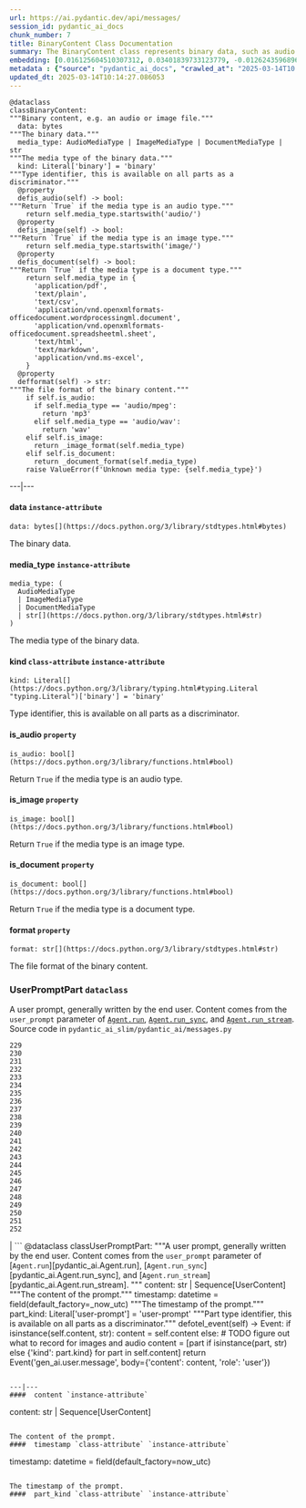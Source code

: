 ```yaml
---
url: https://ai.pydantic.dev/api/messages/
session_id: pydantic_ai_docs
chunk_number: 7
title: BinaryContent Class Documentation
summary: The BinaryContent class represents binary data, such as audio or image files. It includes fields for the binary data, its media type, and a kind identifier. The class also provides properties to determine if the media type is audio, image, or document based on specific prefixes and MIME types.
embedding: [0.016125604510307312, 0.03401839733123779, -0.01262435968965292, -0.010895827785134315, 0.05482705309987068, 0.014888571575284004, 0.009388194419443607, -0.009664317592978477, -0.011994798667728901, -0.03304644301533699, 0.015882615000009537, -0.003617216134443879, -0.0054368688724935055, -0.07108519971370697, -0.0392095185816288, -0.00922804232686758, -0.024519754573702812, 0.03320107236504555, 0.03191985934972763, 0.006234865635633469, 0.012480775825679302, -0.029512064531445503, -0.0018693552119657397, 0.003191986121237278, 0.0069748759269714355, 0.0008587436750531197, -0.027104269713163376, 0.03399631008505821, -0.006544123869389296, 0.007030101027339697, 0.01669994182884693, -0.019891927018761635, 0.017572490498423576, 0.0028385482728481293, -0.0027225762605667114, -0.023393170908093452, 0.006251432932913303, -0.033355701714754105, -0.008791767992079258, -0.031080445274710655, -0.04203702136874199, -0.09427955746650696, 0.0009885216131806374, -0.0491720475256443, -0.034460194408893585, 0.02414422668516636, -0.0049315630458295345, 0.04477616399526596, 0.01344168558716774, 0.02178061008453369, -0.04974638670682907, 0.04541677236557007, 0.03364286944270134, 0.031014176085591316, -0.02361406944692135, 0.004003788810223341, -0.06039370223879814, 0.04141850396990776, -0.01122717559337616, -0.07444285601377487, 0.044025108218193054, -0.004572602920234203, -0.011271355673670769, 0.038944438099861145, 0.014789166860282421, 0.0019273411016911268, -0.0045394678600132465, 0.019328635185956955, -0.011116726323962212, -0.0009029234061017632, 0.06472331285476685, 0.03032938949763775, -0.08018622547388077, -0.024431394413113594, -0.013253921642899513, -0.020941196009516716, -0.013044067658483982, -0.0052573890425264835, 0.009680884890258312, -0.06030534207820892, -0.008184296078979969, 0.039452504366636276, -0.031654782593250275, -0.0032223595771938562, -0.020852835848927498, -0.006571736186742783, -0.043428681790828705, 0.022553756833076477, -0.03764113783836365, -0.04305315390229225, -0.06900875270366669, 0.008449374698102474, -0.02639739401638508, 0.05447361618280411, 0.03410675749182701, -0.01687666028738022, -0.030086401849985123, -0.006058146711438894, 0.019240275025367737, 0.008184296078979969, 0.014071246609091759, 0.003324525197967887, -0.07316164672374725, 0.010553434491157532, 0.014292145147919655, -0.018864748999476433, 0.03518916293978691, -0.012933618389070034, -0.041241783648729324, -0.031058356165885925, -0.06344210356473923, 0.0314117930829525, -0.0001789624511729926, 0.03991639241576195, -0.03492408245801926, -0.00222969613969326, -0.010547912679612637, -0.03017476014792919, 0.01344168558716774, -0.010752243921160698, -0.06154237687587738, -0.02860638126730919, -0.01628023386001587, -0.026066046208143234, -0.01912982575595379, -0.01845608465373516, -0.002714292611926794, -0.03757486864924431, -0.05761037766933441, -0.0028523544315248728, 0.008267133496701717, 0.0010616943472996354, -0.015021110884845257, -0.011177473701536655, 0.009167295880615711, 0.02849593013525009, -0.02860638126730919, 0.028761008754372597, -0.06962727010250092, 0.024188406765460968, 0.005105521064251661, -0.012215697206556797, 0.023945417255163193, 0.020289544016122818, -0.007389061152935028, 0.016688896343111992, -0.07391270250082016, 0.02796577475965023, -0.038922350853681564, -0.007582347374409437, 0.014490953646600246, 0.021095825359225273, -0.028429660946130753, 0.005942174699157476, -0.009101025760173798, -0.010431940667331219, 0.042324189096689224, 0.03079327754676342, -0.019825657829642296, -0.04334032163023949, 0.001749241491779685, -0.019328635185956955, -0.011950619518756866, 0.009680884890258312, -0.02571260742843151, -0.02070925198495388, 0.030903726816177368, -0.013938707299530506, -0.033841680735349655, -0.05725694075226784, -0.0009457225096412003, 0.022233452647924423, -0.023923328146338463, -0.03373122960329056, 0.013596314005553722, -0.012016888707876205, -0.012955708429217339, -0.047846656292676926, -0.045019153505563736, -0.04590274766087532, 0.0389886200428009, -0.020068645477294922, -0.020366858690977097, -0.00559978187084198, 0.007212342228740454, -0.029313256964087486, -0.01951639913022518, 0.022310767322778702, -0.008974009193480015, 0.02913653664290905, 0.03306853398680687, 0.03415093570947647, 0.04139641299843788, 0.020576713606715202, -0.016048289835453033, -0.03768531605601311, 0.04921622946858406, -0.033819589763879776, 0.0423462800681591, 0.020499398931860924, 0.03200821951031685, 0.031588513404130936, 0.0015131559921428561, -0.013574224896728992, 0.01850026473402977, -0.06450241804122925, -0.0371551588177681, 0.0019798045977950096, -0.10099487751722336, 0.031168805435299873, -0.008233998902142048, -0.030638648197054863, 0.024276766926050186, 0.021592846140265465, -0.03808293491601944, 0.03969549387693405, -0.02065402828156948, 0.01203897874802351, -0.012160472571849823, 0.016368592157959938, 0.010934485122561455, 0.04912786930799484, 0.04082207754254341, -0.03905488923192024, -0.0030925816390663385, -0.00659934850409627, -0.03178732097148895, -0.028716830536723137, 0.006030534394085407, 0.004608498886227608, 0.0073117464780807495, 0.003774606389924884, -0.028208762407302856, -0.0032361657358705997, 0.010625227354466915, -0.031102536246180534, -0.003528856672346592, -0.0037110981065779924, 0.030550288036465645, -0.015098425559699535, -0.007041145581752062, 0.018047422170639038, 0.011105681769549847, 0.04660962522029877, 0.021592846140265465, 0.03792830556631088, 0.013452730141580105, -0.01964893937110901, 0.01628023386001587, 0.056815143674612045, 0.0515577532351017, -0.05381092056632042, 0.014214830473065376, -0.014159605838358402, -0.017064424231648445, -0.021106868982315063, -0.017804434522986412, 0.046167824417352676, 0.007422196213155985, 0.005925607401877642, -0.0020667833741754293, -0.01951639913022518, -0.014822302386164665, 0.0056881411001086235, 0.02971087396144867, -0.005782023072242737, 0.0027529499493539333, -0.035520508885383606, -0.014501999132335186, -0.0740894228219986, -0.0280541330575943, -0.03015267103910446, 0.041153427213430405, -0.0012177040334790945, -0.023260632529854774, -0.005356793291866779, 0.017196962609887123, 0.022774655371904373, -0.03077118843793869, 0.011061501689255238, -0.05597572773694992, 0.02796577475965023, -0.021394038572907448, 0.028429660946130753, -0.0415952242910862, 0.019759388640522957, 0.0019052511779591441, -0.009680884890258312, 0.0008718594908714294, -0.0005525918677449226, -0.01899728737771511, -0.022255543619394302, 0.0072289095260202885, -0.05920084938406944, -0.02968878485262394, -0.02524871937930584, 0.014369459822773933, -0.014446774497628212, -0.005602543242275715, -0.010812991298735142, 0.01789279468357563, -0.020532533526420593, -0.020344769582152367, -0.00727308914065361, 0.016103515401482582, 0.03189777210354805, 0.019284455105662346, 0.01963789388537407, -0.0012308198492974043, -0.027015909552574158, 0.007262044586241245, 0.009112071245908737, -0.003694530576467514, -0.03074909746646881, -0.038436371833086014, -0.001666404539719224, 0.03313480317592621, -0.010697019286453724, -0.012778989039361477, 0.002342906780540943, 0.007212342228740454, 0.056859321892261505, 0.028981907293200493, -0.021382993087172508, 0.016666805371642113, 0.015606492757797241, -0.04499706253409386, 0.03154433146119118, -0.012999887578189373, -0.029534155502915382, -0.023260632529854774, -0.0326046459376812, -0.029202807694673538, 0.029335346072912216, 0.0470072403550148, -0.002995938528329134, 0.01507633551955223, 0.027789054438471794, -0.06485585868358612, 0.06922964751720428, -0.022288678213953972, -0.003186463611200452, -0.046212006360292435, 0.009907306171953678, -0.018301457166671753, -0.017716074362397194, 0.011575091630220413, 0.057433661073446274, -0.01789279468357563, 0.02639739401638508, -0.015264099463820457, 0.019428038969635963, 0.020289544016122818, 0.018301457166671753, -0.031102536246180534, -0.020267454907298088, 0.003926474135369062, -0.016567401587963104, -0.07479629665613174, 0.014999020844697952, -0.06436987966299057, 0.007074280641973019, 0.03267091512680054, -0.03479154407978058, 0.008880127221345901, -0.0004007240349892527, -0.014292145147919655, -0.027236808091402054, -0.004939847160130739, 0.001035462599247694, -0.0026673516258597374, 0.011597181670367718, -0.000667873362544924, -0.011773900128901005, 0.012756898999214172, -0.031610604375600815, -0.02971087396144867, 0.007151595316827297, -0.024983642622828484, 0.01685456931591034, 0.04762575775384903, 0.005456197541207075, 0.011983754113316536, 0.012856303714215755, -0.0032582557760179043, 0.032295387238264084, 0.008537733927369118, -0.0010437463643029332, -0.033863767981529236, 0.03214075788855553, 0.04102088510990143, -0.03651455417275429, -0.018135782331228256, -0.011950619518756866, -0.0048487260937690735, 0.05447361618280411, -0.04599110782146454, 0.03649246320128441, 0.04647708311676979, 0.0039237127639353275, 0.012326146475970745, 0.011376282200217247, 0.017693985253572464, 0.03582976758480072, -0.022045688703656197, -0.012613315135240555, 0.05650588497519493, 0.008615048602223396, 0.02677292190492153, 0.02078656665980816, 0.09454464167356491, 0.0172742772847414, -0.0030594468116760254, -0.022686295211315155, 0.013739898800849915, -0.024475574493408203, -0.0030373570043593645, -0.010183429345488548, 0.05319240316748619, 0.034416016191244125, 0.003272061934694648, -0.038237564265728, -0.032184939831495285, -0.004180507734417915, -0.0014565507881343365, 0.055136311799287796, 0.030086401849985123, -0.03861309215426445, 0.04979056492447853, -0.03404048830270767, -0.021471353247761726, 0.018942061811685562, 0.023746609687805176, -0.0042605833150446415, 0.03624947369098663, -0.028297122567892075, -0.01562858186662197, 0.02803204394876957, 0.011321057565510273, 0.014479909092187881, 0.012801079079508781, 8.486479055136442e-05, 0.04155104234814644, 0.061277296394109726, 0.010995232500135899, 0.02964460477232933, 0.05146939307451248, 0.013331236317753792, 0.045637670904397964, -0.06534183025360107, 0.006533078849315643, 0.04250090941786766, -0.0861063078045845, -0.005028206389397383, -0.029953861609101295, -0.03079327754676342, 0.027236808091402054, 0.013773033395409584, 0.033841680735349655, -0.02851802110671997, -0.0052132089622318745, -0.0007662423304282129, 0.014579313807189465, -0.0053816442377865314, -0.06207253038883209, -0.04258926585316658, -0.03958504647016525, 0.015032155439257622, -0.0117518100887537, -0.016490086913108826, 0.01512051559984684, 0.0033687050454318523, 0.04199283942580223, 0.004094909410923719, -0.03344406187534332, -0.021614937111735344, 0.022288678213953972, 0.05085087940096855, 0.007565780077129602, -0.0038243085145950317, 0.0414847731590271, 0.022840924561023712, 0.0034515419974923134, 0.0179259292781353, -0.047890834510326385, 0.014490953646600246, 0.036669183522462845, -0.0207976121455431, 0.005420301575213671, -0.04864189028739929, -0.01909669116139412, -0.029799234122037888, 0.03965131565928459, -0.00926669966429472, 0.045549310743808746, 0.01480021234601736, -0.02126149833202362, -0.02800995297729969, -0.004834920167922974, -0.03936414793133736, 0.00923908781260252, 0.03132343292236328, 0.021029556170105934, 0.02968878485262394, 0.03406257927417755, 0.015010066330432892, -0.002735001966357231, 0.031190894544124603, -0.024762744084000587, 0.03262673690915108, -0.038944438099861145, 0.016556356102228165, -0.0071736848913133144, 0.015871571376919746, -0.02173643186688423, 0.01123269833624363, 0.026132315397262573, 0.013408550061285496, -0.026507843285799026, 0.014535133726894855, 0.0012397938407957554, 0.003608932252973318, -0.01857757940888405, -0.05487123504281044, -0.05191119387745857, -0.0174399521201849, 0.004230210091918707, -0.011111204512417316, 0.017517266795039177, -0.02800995297729969, 0.05951010808348656, 0.0038160248659551144, 0.025513797998428345, 0.032737184315919876, -0.02513827010989189, 0.002561044180765748, 0.019748343154788017, -0.006991443689912558, -0.010940007865428925, -0.033245254307985306, -0.03145597502589226, -0.00588142778724432, -0.02971087396144867, 0.019858792424201965, 0.004252299666404724, 0.050629980862140656, -0.008686840534210205, -0.0009402000578120351, 0.006858904380351305, -0.009973576292395592, 0.023106003180146217, -0.02412213757634163, 0.053501661866903305, -0.05995190516114235, 0.029512064531445503, 0.01291152834892273, -0.005699186120182276, -0.02345944009721279, -0.007333836518228054, -0.006676662713289261, 0.0015311040915548801, -0.0337974987924099, 0.026662472635507584, 0.04497497156262398, -0.027523977681994438, 0.02068716287612915, 0.03748650848865509, -0.014678717590868473, -0.012580180540680885, 0.019770432263612747, 0.007598915137350559, 0.0068092020228505135, 0.005105521064251661, -0.018135782331228256, 0.0040921480394899845, -0.03825965151190758, 0.029269076883792877, -0.013629449531435966, -0.03768531605601311, 0.029843412339687347, -0.0032554944045841694, -0.03298017382621765, -0.0036696793977171183, 0.018257277086377144, -0.004553274251520634, 0.023768698796629906, -0.002512722508981824, -0.005083431024104357, -0.011061501689255238, -0.012381372042000294, 0.0009043040336109698, 0.006858904380351305, 0.016357548534870148, -0.008968486450612545, -0.008140116930007935, -0.013938707299530506, 0.01847817562520504, 0.029953861609101295, -0.061321474611759186, 0.011497776955366135, 0.010315968655049801, -0.015617537312209606, -0.05045326054096222, 0.005920085124671459, -0.006604870781302452, 0.0068092020228505135, 0.03428347781300545, 0.017572490498423576, -0.02069820649921894, 0.014645582996308804, -0.016534266993403435, -0.0037966961972415447, -0.017804434522986412, -0.021714340895414352, -0.0065551684238016605, -0.0016677851090207696, -0.031610604375600815, 0.002010178053751588, 0.011641360819339752, -0.029975952580571175, 0.0028937729075551033, 0.01903042197227478, 0.018356680870056152, 0.037133071571588516, -0.009664317592978477, 0.021725386381149292, -0.01123269833624363, -0.018389815464615822, 0.022056734189391136, 0.04373794049024582, -0.023150183260440826, 0.008344448171555996, 0.03971758484840393, 0.03885607793927193, -0.015860525891184807, 0.016611581668257713, 0.008344448171555996, 0.005621871445327997, 0.022553756833076477, -0.010995232500135899, -0.009570435620844364, 0.04868607223033905, 0.009929396212100983, -0.0017561445711180568, 0.009813424199819565, -0.018080558627843857, -0.04163940250873566, 0.027060089632868767, 0.01613664999604225, -0.005591498222202063, -0.015175740234553814, -0.02630903385579586, 0.022708386182785034, -0.014369459822773933, 0.022001508623361588, -0.005204925313591957, -0.047316499054431915, 0.006649050395935774, -0.014744987711310387, 0.017760254442691803, 0.001295708934776485, -0.021957330405712128, 0.00842728465795517, -0.028893548995256424, 0.007328314241021872, 0.014501999132335186, 0.005815158132463694, -0.0030677304603159428, -0.009443419054150581, 0.014778122305870056, -0.031235074624419212, 0.02962251380085945, 0.05217627063393593, -0.0016953974263742566, 0.0035067666321992874, -0.019947152584791183, 0.003802218707278371, -0.03127925470471382, -0.02303973399102688, 0.028959818184375763, -0.020952241495251656, -0.026507843285799026, -0.06158655509352684, 0.00947655364871025, 0.033421970903873444, -0.04665380343794823, 0.023834967985749245, 0.014004976488649845, 0.019472219049930573, 0.02134985849261284, -0.0263753030449152, -0.029467884451150894, -0.029003998264670372, -0.008090414106845856, 0.005527989938855171, 0.03198612853884697, 0.005030967760831118, -0.018091602250933647, 0.023857058957219124, -0.028142493218183517, -0.04077789932489395, -0.00032944968552328646, -0.0324941985309124, 0.005903517361730337, 0.0196599829941988, -0.021471353247761726, -0.019450129941105843, -0.006958308629691601, 0.01685456931591034, -0.001485543674789369, -0.042567178606987, -0.010028800927102566, -0.01905251294374466, 0.00740010617300868, 0.007389061152935028, -0.016490086913108826, -0.001965998439118266, 0.010724631138145924, 0.0008021383546292782, 0.0005736462771892548, -0.007946830242872238, -0.015219919383525848, -0.007306224200874567, 0.0313013456761837, -0.0032499718945473433, -0.029246985912322998, 0.01119956374168396, 0.04687470197677612, -0.012966752983629704, 0.021614937111735344, -0.01854444481432438, -0.0011990657076239586, 0.014700807631015778, -0.022730475291609764, -0.035542599856853485, -0.005102759692817926, -0.03209657967090607, 0.035034533590078354, -0.005412017926573753, 0.01512051559984684, 0.014744987711310387, 0.005975309759378433, 0.026110224425792694, -0.01909669116139412, -0.0038160248659551144, 0.0026949639432132244, -0.05986354500055313, 0.03317898139357567, -0.02639739401638508, 0.007322791498154402, -0.024806922301650047, 0.005008877720683813, -0.010619704611599445, -0.05089505761861801, 0.024298856034874916, 0.0077590662986040115, -0.0027708979323506355, 0.020002376288175583, -0.04188239201903343, 0.0390990674495697, 0.00022003579942975193, 0.010100592859089375, -0.029357435181736946, 0.005058580078184605, -0.0357414074242115, -0.03408466652035713, 0.028694739565253258, -0.001847265288233757, -0.002395370276644826, -0.022100914269685745, -0.037199340760707855, 0.020477307960391045, 0.00027284439420327544, -0.0006450932123698294, 0.05080669745802879, -0.029953861609101295, 0.03481363505125046, -0.03521125018596649, -0.023348990827798843, 0.01010611467063427, -0.01291152834892273, 0.018124736845493317, -0.00010242450662190095, -0.028849368914961815, 0.05619662627577782, -0.004186030011624098, -0.01569485105574131, -0.0055086612701416016, -0.03850264102220535, -0.03083745762705803, -0.06012862175703049, -0.007151595316827297, 0.0008428665460087359, -0.00927222240716219, 0.00672084279358387, -0.018036378547549248, 0.026220673695206642, -0.09622346609830856, -0.03180941194295883, 0.04881861060857773, -0.03286972641944885, 0.03589603677392006, 0.002817838918417692, 0.009288789704442024, 0.01287839375436306, -0.0052408212795853615, -0.047979194670915604, 0.028120404109358788, -0.003299674252048135, 0.014811256900429726, -0.007123982533812523, 0.007411151193082333, 0.0064447191543877125, 0.02907026745378971, -0.021968374028801918, 0.05107177793979645, -0.03428347781300545, -0.013242876157164574, -0.002613507676869631, -0.049613844603300095, 0.02516036108136177, 0.012127337977290154, -0.008189818821847439, -0.006323224864900112, -0.0013633591588586569, 0.023945417255163193, -0.02077552117407322, 0.012381372042000294, 0.011928529478609562, 0.000777977576944977, 0.041087158024311066, 0.007924740202724934, 0.031588513404130936, 0.018776388838887215, -0.0018859225092455745, 0.03761904686689377, -0.02025640942156315, 0.022145094349980354, -0.01785965822637081, -0.0016070379642769694, 0.006428151857107878, 0.025337079539895058, 0.006963831372559071, -0.025999775156378746, 0.008802812546491623, 0.020543579012155533, 0.031212985515594482, 0.016931883990764618, -0.005666051525622606, -0.01964893937110901, -0.019372815266251564, 0.032251209020614624, 0.025535888969898224, -0.05482705309987068, -0.03180941194295883, 0.023901239037513733, 0.016501132398843765, -0.023371081799268723, 0.001988088246434927, -1.4474904673988931e-05, 0.0005498306709341705, 0.013629449531435966, -0.0039016231894493103, -0.008300268091261387, 0.001538007170893252, -0.003272061934694648, 0.0011500538093969226, -0.022520622238516808, -0.004699619486927986, -0.019858792424201965, 0.01428110059350729, -0.020289544016122818, 0.04150686413049698, 0.010431940667331219, -0.003335570218041539, -0.014446774497628212, 0.00952073372900486, 0.042302098125219345, -0.015496043488383293, 0.024851102381944656, 0.014435729011893272, -0.037862036377191544, 0.025381259620189667, -0.00920043047517538, 0.0026576872915029526, 0.0054368688724935055, 0.020908061414957047, 0.03428347781300545, 0.02796577475965023, -0.01622500829398632, -0.029821323230862617, -0.054031819105148315, -0.007543690036982298, 0.002472684718668461, 1.9177630747435614e-05, 0.007444285787642002, -0.03867936134338379, 0.01203897874802351, -0.013320190832018852, -0.04429018869996071, -0.015783211216330528, -0.015496043488383293, -0.00505581870675087, -0.04987892508506775, -0.01567276194691658, -0.008195341564714909, 0.03147806227207184, 0.011365237645804882, 0.015286189503967762, -0.01569485105574131, 0.024829013273119926, -0.021382993087172508, -0.01003984548151493, 0.07987696677446365, -0.020930150523781776, -0.020333724096417427, -0.00558045320212841, -0.011773900128901005, 0.03631574288010597, 0.0008311312994919717, -0.01685456931591034, -0.029335346072912216, 0.007427718490362167, 0.005141417030245066, -0.0028468319214880466, -0.004166701342910528, -0.01507633551955223, 0.022796744480729103, 0.042810164391994476, -0.01615873910486698, -0.017506221309304237, -0.0017782344948500395, 0.027899503707885742, -0.004710664507001638, -0.028827279806137085, -0.06706484407186508, -0.060216981917619705, -0.014336325228214264, 0.014822302386164665, 0.022686295211315155, -0.0007910934509709477, -0.0037331879138946533, 0.02915862761437893, -0.0013336758129298687, 0.027236808091402054, -0.007184729911386967, -0.031632691621780396, -0.03792830556631088, 0.001890064449980855, -0.017749208956956863, 0.0008380343788303435, -0.011696585454046726, 0.019273411482572556, -0.0031450451351702213, 0.0033797500655055046, 0.0012473872629925609, 0.06339792162179947, -0.020289544016122818, 0.017727119848132133, 0.002968326210975647, 0.0009443418821319938, 0.030395660549402237, -0.02077552117407322, -0.0047935014590620995, 0.004105954430997372, -0.016490086913108826, 0.015496043488383293, 0.0134306401014328, 0.0029213852249085903, 0.035034533590078354, -0.001430319040082395, -0.003666918259114027, 0.07435449957847595, 0.031124625355005264, -0.019781477749347687, 0.0016567402053624392, 0.03178732097148895, -0.016578447073698044, 0.007146072573959827, 0.0002806103730108589, -0.002855115570127964, 0.048420991748571396, 0.02458602376282215, 0.004174985457211733, -0.016987109556794167, -0.013044067658483982, -0.029556244611740112, 0.023017643019557, 0.015827391296625137, 0.02624276466667652, 0.0006488899234682322, -0.018356680870056152, 0.03971758484840393, 0.035012442618608475, -0.0054368688724935055, 0.03706679865717888, 0.021625982597470284, 0.00405625207349658, 0.018942061811685562, -0.004898428451269865, -0.023260632529854774, -0.00922804232686758, 0.023371081799268723, 0.013021977618336678, 0.022664206102490425, 0.0009429612546227872, 0.02179165557026863, -0.03916533663868904, -0.013209741562604904, -0.011994798667728901, -0.01427005510777235, -0.049569666385650635, 0.025845147669315338, 0.007041145581752062, 0.017826523631811142, -0.012016888707876205, -0.02909235656261444, 0.013728853315114975, 0.0017312935087829828, -0.024232586845755577, 0.017219053581357002, -0.003410123521462083, 0.014082291163504124, -0.009134161286056042, 0.010509255342185497, 0.051248494535684586, -0.0014165128814056516, -0.02856220118701458, -0.013596314005553722, -0.011530911549925804, 0.01682143472135067, 0.004832158796489239, -0.015904705971479416, 0.01423692051321268, -0.006704275030642748, 0.02414422668516636, 0.00321683706715703, 0.007957875728607178, 0.0224764421582222, 0.03191985934972763, -0.013386460952460766, 0.020289544016122818, -0.003835353534668684, 0.011906439438462257, 0.014490953646600246, 9.836894605541602e-05, -0.01312138233333826, 0.00699696596711874, 0.030903726816177368, 0.012823169119656086, -0.02190210483968258, 0.026043955236673355, -0.016357548534870148, 0.0027101507876068354, 0.02073134295642376, -0.016611581668257713, 0.020631937310099602, 0.016589490696787834, 0.04647708311676979, -0.012823169119656086, -0.007654139772057533, -0.03412884846329689, -0.014303190633654594, -0.006058146711438894, 0.008228476159274578, -0.015849480405449867, 0.023967508226633072, -0.06472331285476685, 0.024276766926050186, -0.01687666028738022, 0.01842295005917549, 0.03284763544797897, -0.021449262276291847, -0.03516707196831703, -0.009725064970552921, 0.006522033829241991, -0.01840086095035076, -0.01631336845457554, -0.0023567129392176867, 0.007819813676178455, -0.021625982597470284, 0.006240387912839651, -0.007063235621899366, 0.01144255232065916, -0.05473869666457176, -0.00044248768244870007, 0.010873737744987011, 0.030528198927640915, 0.024829013273119926, -0.004533945582807064, -0.029423706233501434, 0.018003243952989578, -0.02356988936662674, -0.0005608755745925009, 0.017793389037251472, 0.012756898999214172, -0.03750859573483467, 0.012502865865826607, 0.006113371346145868, 0.02359198033809662, 0.022664206102490425, -0.006787112448364496, -0.0013619784731417894, 0.013276011683046818, -0.006063668988645077, -0.008035189472138882, 0.024497665464878082, -0.03706679865717888, -0.017771299928426743, 0.02361406944692135, 0.0030152671970427036, 0.01783756911754608, 0.04921622946858406, -0.02964460477232933, -0.018831612542271614, 0.010890305042266846, 0.002033648546785116, 0.011332103051245213, 0.011729720048606396, 0.010205519385635853, 0.00447872094810009, 0.03410675749182701, 0.012326146475970745, -0.026507843285799026, 0.01120508648455143, 0.00024039990967139602, -0.005238060373812914, 0.02120627462863922, -0.043892569839954376, 0.015860525891184807, 0.019273411482572556, -0.028937729075551033, 0.01512051559984684, -0.03543214872479439, 0.007355926558375359, -0.013320190832018852, -0.009725064970552921, -0.013761988840997219, -0.027280988171696663, 0.024873193353414536, 0.013651538640260696, 0.001035462599247694, -0.024851102381944656, 0.0026880609802901745, 0.034460194408893585, -0.00449804961681366, -0.0014330802951008081, 0.061321474611759186, 0.0003197853802703321, 0.02237703651189804, -0.00431856932118535, -0.012977798469364643, -0.023857058957219124, 0.01287839375436306, 0.020874926820397377, -0.02348153106868267, 0.004738276824355125, -0.019284455105662346, 0.02692754939198494, -0.016512177884578705, 0.023658249527215958, 0.03344406187534332, 0.004870816133916378, 0.017649805173277855, 0.003912668209522963, 0.052927326411008835, -0.002297346480190754, 0.018334591761231422, 0.038878168910741806, -0.0001214079893543385, -0.023790789768099785, -0.008510122075676918, 0.0010520300129428506, 0.017241142690181732, -0.024343036115169525, 0.014722897671163082, -1.1239083505643066e-05, 0.012801079079508781, -0.007306224200874567, 0.03680172190070152, 0.017031289637088776, -0.04806755483150482, -0.011685540899634361, -0.012480775825679302, -0.02184688113629818, 0.008858037181198597, 0.028252942487597466, -0.005215970333665609, -0.013773033395409584, 0.01284525915980339, -0.005414779298007488, 0.018621759489178658, 0.007455330807715654, -0.009625660255551338, -0.01962684839963913, 0.02078656665980816, -0.01563962735235691, 0.010448507964611053, -0.015540222637355328, 0.014513043686747551, -0.003987221512943506, -0.004746560472995043, -0.01674412004649639, -0.007035623304545879, 0.02345944009721279, -0.03024103119969368, 0.008040712215006351, -0.03191985934972763, 0.034504376351833344, 0.011541956104338169, 0.004558796528726816, 0.010128204710781574, -0.03344406187534332, -0.03430556505918503, -0.02747979760169983, -0.014247965067625046, 0.07373598217964172, -0.012823169119656086, -0.004451108630746603, -0.0012177040334790945, -0.016666805371642113, -0.024475574493408203, 0.018290411680936813, -0.0023732802364975214, -0.04594692587852478, 0.024232586845755577, 0.01315451692789793, -0.0045974538661539555, -0.02185792475938797, -0.01739577203989029, 0.0401814728975296, -0.03194195032119751, -0.009410284459590912, -0.0020736863370984793, -0.03317898139357567, -0.012999887578189373, 0.009128638543188572, 0.018257277086377144, 0.008598481304943562, 0.013916617259383202, 0.04828845337033272, 0.008532212115824223, 0.020355815067887306, 0.01682143472135067, 0.01616978459060192, -0.002505819546058774, -0.006632483098655939, 0.02016805112361908, 0.032715097069740295, -0.009382671676576138, 0.025911416858434677, -0.013861392624676228, -0.009432374499738216, -0.03766322508454323, -0.013507954776287079, 0.010901350528001785, -0.010034322738647461, -0.008874604478478432, 0.009901783429086208, -0.01035462599247694, 0.0064612869173288345, 0.028252942487597466, -0.012414506636559963, -0.03521125018596649, 0.006638005841523409, -0.011530911549925804, -0.016412772238254547, 0.002747427439317107, -0.015462907962501049, 0.015208874829113483, 0.025403348729014397, 0.008073846809566021, 0.021416127681732178, 0.020620891824364662, -0.036779630929231644, -0.0458143875002861, 0.0015449102502316236, 0.006604870781302452, 0.009388194419443607, 0.001583567471243441, -0.011685540899634361, -0.006328747607767582, 0.006687707733362913, 0.0006599348271265626, -0.026463663205504417, -0.006941741332411766, -0.0032278820872306824, -0.012856303714215755, 0.027148449793457985, 0.010857170447707176, 0.012149428017437458, 0.02356988936662674, -0.015352458693087101, 0.003912668209522963, 0.008703408762812614, -0.009620137512683868, 0.011249265633523464, -0.027568155899643898, 0.003691769437864423, -0.018235186114907265, 0.020985376089811325, -0.008775200694799423, -0.04705142229795456, 0.0324941985309124, -0.001734054763801396, -0.0404023714363575, -0.014822302386164665, 0.03624947369098663, 0.005842770449817181, -0.002554141217842698, -0.029953861609101295, -0.007565780077129602, 0.04144059494137764, 0.009581481106579304, -0.029401615262031555, 0.01255809050053358, 0.012469731271266937, 0.010067458264529705, -0.044599443674087524, -0.006963831372559071, 0.04197075217962265, 0.0027308601420372725, -0.00631217984482646, -0.00871445331722498, 0.01455722376704216, -0.006632483098655939, -0.03026312030851841, -0.01669994182884693, -0.00643919687718153, 0.004602976609021425, -0.007427718490362167, -0.012105247937142849, 0.017163828015327454, -0.0013578366488218307, -0.0022048449609428644, 0.008532212115824223, -0.018588624894618988, 0.02471856400370598, -0.016931883990764618, -0.009575958363711834, 0.01144255232065916, 0.002254547318443656, -0.008742066100239754, -0.024939462542533875, 0.007140550296753645, 0.040048930794000626, -0.019416995346546173, -0.02178061008453369, 0.009189385920763016, -0.01729636825621128, -0.007405628450214863, 0.031765230000019073, -0.02915862761437893, -0.0021095825359225273, -0.005986354313790798, 0.028230853378772736, -0.006140983663499355, -0.023371081799268723, 0.017682939767837524, 0.001965998439118266, -0.014347369782626629, 0.024320945143699646, 0.03196404129266739, 0.002086112042888999, 0.03132343292236328, -0.013021977618336678, -0.03432765603065491, 0.02299555391073227, 0.010768811218440533, 0.03549841791391373, -0.0032831067219376564, 0.020885970443487167, -0.01850026473402977, -0.000661660626064986, 0.006638005841523409, -0.0018293173052370548, -0.006284567527472973, 0.04371584951877594, -0.028341302648186684, 0.018621759489178658, -0.026154404506087303, 0.00575993349775672, 0.005980832036584616, -0.004371033050119877, -0.008035189472138882, 0.023128092288970947, -0.008355492725968361, 0.000640261045191437, 0.07214551419019699, -0.02628694474697113, -0.009183863177895546, -0.014601403847336769, 0.014082291163504124, 0.01427005510777235, 0.0025072002317756414, -0.00951521098613739, 0.01905251294374466, 0.031146714463829994, 0.021692251786589622, -0.03024103119969368, -0.042788077145814896, 0.024343036115169525, -0.020245365798473358, -0.0172742772847414, -0.027258899062871933, 0.003443258348852396, 0.021438218653202057, -0.04382630065083504, -0.02020118571817875, 0.008581914007663727, -0.005975309759378433, -0.015805302187800407, 0.016147693619132042, -0.01618082821369171, -0.026043955236673355, -0.042920615524053574, -0.0072841341607272625, 0.012248832732439041, 0.010989709757268429, -0.008421762846410275, 0.015860525891184807, -0.008018622174859047, 0.01840086095035076, -0.002202083822339773, 0.0037055755965411663, -0.006118893623352051, -0.003807741217315197, -0.0201459601521492, -0.015926795080304146, -0.023989597335457802, 0.025005731731653214, -0.003752516582608223, 0.017053378745913506, -0.01730741187930107, 0.0026908221188932657, 0.007516077719628811, 0.014391549862921238, 0.02295137383043766, 0.0035122891422361135, 0.027612335979938507, -0.032118670642375946, -0.008570869453251362, 0.020609848201274872, -0.008057279512286186, 0.0020170812495052814, -0.046786341816186905, -0.016081424430012703, -0.04371584951877594, -0.007753544021397829, 0.00603605667129159, -0.008521166630089283, 0.0012480776058509946, 0.016059335321187973, -0.016412772238254547, 0.006903083994984627, -0.04943712800741196, 0.019273411482572556, 0.032759275287389755, -0.01119956374168396, 0.004125283099710941, 0.0023884670808911324, 0.02412213757634163, 0.0414847731590271, 0.0020902538672089577, -0.03918742761015892, 0.01375094335526228, 0.027789054438471794, -0.010470598004758358, 0.027280988171696663, 0.03700052946805954, -0.023106003180146217, 0.046786341816186905, -0.013408550061285496, -0.010779855772852898, 0.0390990674495697, 0.017119647935032845, -0.01396079733967781, 0.012304057367146015, -0.003661395749077201, 0.03797248378396034, -0.022233452647924423, 0.030594468116760254, -0.005500377155840397, -0.016942929476499557, 0.04221373796463013, 0.00927222240716219, -0.0060250116512179375, -0.02403377741575241, -0.025889325886964798, 0.024475574493408203, -0.04740485921502113, 0.02633112296462059, 0.04943712800741196, -0.019726252183318138, -0.0201459601521492, 0.011127771809697151, -0.03178732097148895, -0.007333836518228054, 0.03980594500899315, 0.013055112212896347, -0.020068645477294922, 0.0003682795213535428, 0.01781548000872135, -0.015893660485744476, 0.030108490958809853, 0.004083864390850067, 0.009857604280114174, -0.0017658089054748416, -0.013883482664823532, -0.025403348729014397, 0.016125604510307312, -0.002971087349578738, 0.017208008095622063, -0.007168162614107132, 0.017727119848132133, 0.00020243294420652092, -0.00016291278006974608, -0.02635321393609047, -0.0034460194874554873, 0.05102759599685669, -0.022167183458805084, 0.007068757899105549, -0.036161117255687714, -0.038436371833086014, -0.03980594500899315, -0.0016705463640391827, -0.04314151406288147, 0.02019014023244381, -0.005588736850768328, 0.0077038416638970375, 0.018588624894618988, 0.04020356014370918, -0.02359198033809662, 0.007615482434630394, -0.007748021744191647, -0.0368238128721714]
metadata : {"source": "pydantic_ai_docs", "crawled_at": "2025-03-14T10:14:27.084523", "url_path": "/api/messages/", "chunk_size": 4911}
updated_dt: 2025-03-14T10:14:27.086053
---
```

```
@dataclass
classBinaryContent:
"""Binary content, e.g. an audio or image file."""
  data: bytes
"""The binary data."""
  media_type: AudioMediaType | ImageMediaType | DocumentMediaType | str
"""The media type of the binary data."""
  kind: Literal['binary'] = 'binary'
"""Type identifier, this is available on all parts as a discriminator."""
  @property
  defis_audio(self) -> bool:
"""Return `True` if the media type is an audio type."""
    return self.media_type.startswith('audio/')
  @property
  defis_image(self) -> bool:
"""Return `True` if the media type is an image type."""
    return self.media_type.startswith('image/')
  @property
  defis_document(self) -> bool:
"""Return `True` if the media type is a document type."""
    return self.media_type in {
      'application/pdf',
      'text/plain',
      'text/csv',
      'application/vnd.openxmlformats-officedocument.wordprocessingml.document',
      'application/vnd.openxmlformats-officedocument.spreadsheetml.sheet',
      'text/html',
      'text/markdown',
      'application/vnd.ms-excel',
    }
  @property
  defformat(self) -> str:
"""The file format of the binary content."""
    if self.is_audio:
      if self.media_type == 'audio/mpeg':
        return 'mp3'
      elif self.media_type == 'audio/wav':
        return 'wav'
    elif self.is_image:
      return _image_format(self.media_type)
    elif self.is_document:
      return _document_format(self.media_type)
    raise ValueError(f'Unknown media type: {self.media_type}')

```
  
---|---  
####  data `instance-attribute`
```
data: bytes[](https://docs.python.org/3/library/stdtypes.html#bytes)

```

The binary data.
####  media_type `instance-attribute`
```
media_type: (
  AudioMediaType
  | ImageMediaType
  | DocumentMediaType
  | str[](https://docs.python.org/3/library/stdtypes.html#str)
)

```

The media type of the binary data.
####  kind `class-attribute` `instance-attribute`
```
kind: Literal[](https://docs.python.org/3/library/typing.html#typing.Literal "typing.Literal")['binary'] = 'binary'

```

Type identifier, this is available on all parts as a discriminator.
####  is_audio `property`
```
is_audio: bool[](https://docs.python.org/3/library/functions.html#bool)

```

Return `True` if the media type is an audio type.
####  is_image `property`
```
is_image: bool[](https://docs.python.org/3/library/functions.html#bool)

```

Return `True` if the media type is an image type.
####  is_document `property`
```
is_document: bool[](https://docs.python.org/3/library/functions.html#bool)

```

Return `True` if the media type is a document type.
####  format `property`
```
format: str[](https://docs.python.org/3/library/stdtypes.html#str)

```

The file format of the binary content.
###  UserPromptPart `dataclass`
A user prompt, generally written by the end user.
Content comes from the `user_prompt` parameter of [`Agent.run`](https://ai.pydantic.dev/api/agent/#pydantic_ai.agent.Agent.run), [`Agent.run_sync`](https://ai.pydantic.dev/api/agent/#pydantic_ai.agent.Agent.run_sync), and [`Agent.run_stream`](https://ai.pydantic.dev/api/agent/#pydantic_ai.agent.Agent.run_stream).
Source code in `pydantic_ai_slim/pydantic_ai/messages.py`
```
229
230
231
232
233
234
235
236
237
238
239
240
241
242
243
244
245
246
247
248
249
250
251
252
```
| ```
@dataclass
classUserPromptPart:
"""A user prompt, generally written by the end user.
  Content comes from the `user_prompt` parameter of [`Agent.run`][pydantic_ai.Agent.run],
  [`Agent.run_sync`][pydantic_ai.Agent.run_sync], and [`Agent.run_stream`][pydantic_ai.Agent.run_stream].
  """
  content: str | Sequence[UserContent]
"""The content of the prompt."""
  timestamp: datetime = field(default_factory=_now_utc)
"""The timestamp of the prompt."""
  part_kind: Literal['user-prompt'] = 'user-prompt'
"""Part type identifier, this is available on all parts as a discriminator."""
  defotel_event(self) -> Event:
    if isinstance(self.content, str):
      content = self.content
    else:
      # TODO figure out what to record for images and audio
      content = [part if isinstance(part, str) else {'kind': part.kind} for part in self.content]
    return Event('gen_ai.user.message', body={'content': content, 'role': 'user'})

```
  
---|---  
####  content `instance-attribute`
```
content: str[](https://docs.python.org/3/library/stdtypes.html#str) | Sequence[](https://docs.python.org/3/library/collections.abc.html#collections.abc.Sequence "collections.abc.Sequence")[UserContent]

```

The content of the prompt.
####  timestamp `class-attribute` `instance-attribute`
```
timestamp: datetime[](https://docs.python.org/3/library/datetime.html#datetime.datetime "datetime.datetime") = field[](https://docs.python.org/3/library/dataclasses.html#dataclasses.field "dataclasses.field")(default_factory=now_utc)

```

The timestamp of the prompt.
####  part_kind `class-attribute` `instance-attribute`